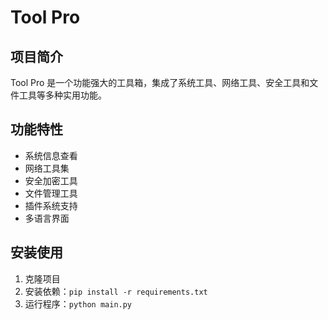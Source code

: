 # Tool Pro

## 项目简介
Tool Pro 是一个功能强大的工具箱，集成了系统工具、网络工具、安全工具和文件工具等多种实用功能。

## 功能特性
- 系统信息查看
- 网络工具集
- 安全加密工具
- 文件管理工具
- 插件系统支持
- 多语言界面

## 安装使用
1. 克隆项目
2. 安装依赖：`pip install -r requirements.txt`
3. 运行程序：`python main.py`